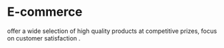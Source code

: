 # E-commerce
offer a wide selection of high quality products at competitive prizes, focus on customer satisfaction .

